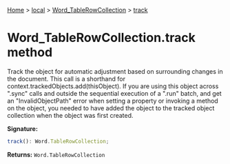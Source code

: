 [Home](./index) &gt; [local](local.md) &gt; [Word\_TableRowCollection](local.word_tablerowcollection.md) &gt; [track](local.word_tablerowcollection.track.md)

# Word\_TableRowCollection.track method

Track the object for automatic adjustment based on surrounding changes in the document. This call is a shorthand for context.trackedObjects.add(thisObject). If you are using this object across ".sync" calls and outside the sequential execution of a ".run" batch, and get an "InvalidObjectPath" error when setting a property or invoking a method on the object, you needed to have added the object to the tracked object collection when the object was first created.

**Signature:**
```javascript
track(): Word.TableRowCollection;
```
**Returns:** `Word.TableRowCollection`

